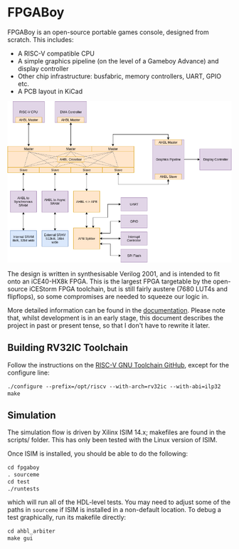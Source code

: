FPGABoy
=======

FPGABoy is an open-source portable games console, designed from scratch. This includes:

- A RISC-V compatible CPU
- A simple graphics pipeline (on the level of a Gameboy Advance) and display controller
- Other chip infrastructure: busfabric, memory controllers, UART, GPIO etc.
- A PCB layout in KiCad

![](doc/diagrams/system_arch.png)

The design is written in synthesisable Verilog 2001, and is intended to fit onto an iCE40-HX8k FPGA. This is the largest FPGA targetable by the open-source iCEStorm FPGA toolchain, but is still fairly austere (7680 LUT4s and flipflops), so some compromises are needed to squeeze our logic in.

More detailed information can be found in the [documentation](doc/fpgaboy_doc.pdf). Please note that, whilst development is in an early stage, this document describes the project in past or present tense, so that I don't have to rewrite it later.

Building RV32IC Toolchain
-------------------------

Follow the instructions on the [RISC-V GNU Toolchain GitHub](https://github.com/riscv/riscv-gnu-toolchain), except for the configure line:

```
./configure --prefix=/opt/riscv --with-arch=rv32ic --with-abi=ilp32
make
```

Simulation
----------

The simulation flow is driven by Xilinx ISIM 14.x; makefiles are found in the scripts/ folder. This has only been tested with the Linux version of ISIM.

Once ISIM is installed, you should be able to do the following:

```
cd fpgaboy
. sourceme
cd test
./runtests
```

which will run all of the HDL-level tests. You may need to adjust some of the paths in `sourceme` if ISIM is installed in a non-default location. To debug a test graphically, run its makefile directly:

```
cd ahbl_arbiter
make gui
```
